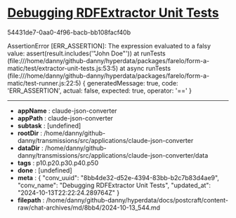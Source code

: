 # [Debugging RDFExtractor Unit Tests](https://claude.ai/chat/8bb4de32-d52e-4394-83bb-b2c7b83d4ae9)

54431de7-0aa0-4f96-bacb-bb108facf40b

AssertionError [ERR_ASSERTION]: The expression evaluated to a falsy value:
  assert(result.includes('"John Doe"'))
    at runTests (file:///home/danny/github-danny/hyperdata/packages/farelo/form-a-matic/test/extractor-unit-tests.js:53:5)
    at async runTests (file:///home/danny/github-danny/hyperdata/packages/farelo/form-a-matic/test-runner.js:22:5) {
  generatedMessage: true,
  code: 'ERR_ASSERTION',
  actual: false,
  expected: true,
  operator: '=='
}

---

* **appName** : claude-json-converter
* **appPath** : claude-json-converter
* **subtask** : [undefined]
* **rootDir** : /home/danny/github-danny/transmissions/src/applications/claude-json-converter
* **dataDir** : /home/danny/github-danny/transmissions/src/applications/claude-json-converter/data
* **tags** : p10.p20.p30.p40.p50
* **done** : [undefined]
* **meta** : {
  "conv_uuid": "8bb4de32-d52e-4394-83bb-b2c7b83d4ae9",
  "conv_name": "Debugging RDFExtractor Unit Tests",
  "updated_at": "2024-10-13T22:22:24.289764Z"
}
* **filepath** : /home/danny/github-danny/hyperdata/docs/postcraft/content-raw/chat-archives/md/8bb4/2024-10-13_544.md